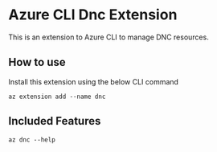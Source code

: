 # Azure CLI Dnc Extension #
This is an extension to Azure CLI to manage DNC resources.

## How to use ##

Install this extension using the below CLI command
```
az extension add --name dnc
```

## Included Features ##
```
az dnc --help
```